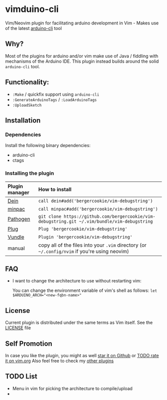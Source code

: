 # vimduino-cli

Vim/Neovim plugin for facilitating arduino development in Vim - Makes use of the
latest [arduino-cli](https://github.com/arduino/arduino-cli) tool

## Why?

Most of the plugins for arduino and/or vim make use of Java / fiddling with
mechanisms of the Arduino IDE. This plugin instead builds around the solid
`arduino-cli` tool.

## Functionality:

* `:Make` / quickfix support using `arduino-cli`
* `:GenerateArduinoTags` / `:LoadArduinoTags`
* `:UploadSketch`

## Installation

### Dependencies

Install the following binary dependencies:

- arduino-cli
- ctags

### Installing the plugin

| Plugin manager | How to install |
| :------------- | :------------- |
| [Dein][1] | `call dein#add('bergercookie/vim-debugstring')` |
| [minpac][2] | `call minpac#add('bergercookie/vim-debugstring')` |
| [Pathogen][3] | `git clone https://github.com/bergercookie/vim-debugstring.git ~/.vim/bundle/vim-debugstring` |
| [Plug][4] | `Plug 'bergercookie/vim-debugstring'` |
| [Vundle][5] | `Plugin 'bergercookie/vim-debugstring'` |
| manual | copy all of the files into your `.vim` directory (or `~/.config/nvim` if you're using neovim)|

[1]: https://github.com/Shougo/dein.vim
[2]: https://github.com/k-takata/minpac
[3]: https://github.com/tpope/vim-pathogen
[4]: https://github.com/junegunn/vim-plug
[5]: https://github.com/VundleVim/Vundle.vim

## FAQ 

* I want to change the architecture to use without restarting vim:

    You can change the environment variable of vim's shell as follows:
    `let $ARDUINO_ARCH="<new-fqbn-name>"`

## License

Current plugin is distributed under the same terms as Vim itself. See the
[LICENSE](https://github.com/bergercookie/vim-debugstring/blob/master/LICENSE)
file

## Self Promotion

In case you like the plugin, you might as well [star it on
Github](https://github.com/bergercookie/vimduino-cli) or [TODO rate it on
vim.org]() Also feel
free to check my [other
plugins](https://github.com/bergercookie?tab=repositories)

## TODO List

* Menu in vim for picking the architecture to compile/upload
* 

